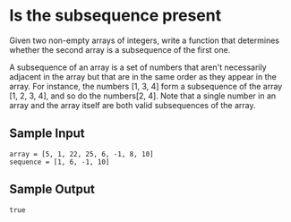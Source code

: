 # Is the subsequence present

Given two non-empty arrays of integers, write a function that determines
whether the second array is a subsequence of the first one.

A subsequence of an array is a set of numbers that aren't necessarily adjacent
in the array but that are in the same order as they appear in the array. For
instance, the numbers [1, 3, 4] form a subsequence of the array
[1, 2, 3, 4], and so do the numbers[2, 4]. Note
that a single number in an array and the array itself are both valid
subsequences of the array.

## Sample Input

```
array = [5, 1, 22, 25, 6, -1, 8, 10]
sequence = [1, 6, -1, 10]
```

## Sample Output

```
true
```

